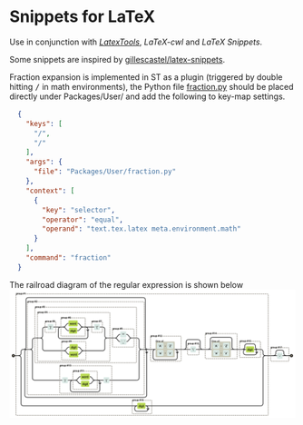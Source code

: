 # Snippets for LaTeX

Use in conjunction with [_LatexTools_](https://github.com/SublimeText/LaTeXTools), _LaTeX-cwl_ and _LaTeX Snippets_.

Some snippets are inspired by [gillescastel/latex-snippets](https://github.com/gillescastel/latex-snippets).

Fraction expansion is implemented in ST as a plugin (triggered by double hitting <kbd>/</kbd> in math environments), the Python file [fraction.py](https://github.com/WeixuanZ/ST-snippets/blob/master/LaTeX/fraction.py) should be placed directly under Packages/User/ and add the following to key-map settings.
```JSON
  {
    "keys": [
      "/",
      "/"
    ],
    "args": {
      "file": "Packages/User/fraction.py"
    },
    "context": [
      {
        "key": "selector",
        "operator": "equal",
        "operand": "text.tex.latex meta.environment.math"
      }
    ],
    "command": "fraction"
  }
```
The railroad diagram of the regular expression is shown below
![](image.png)
